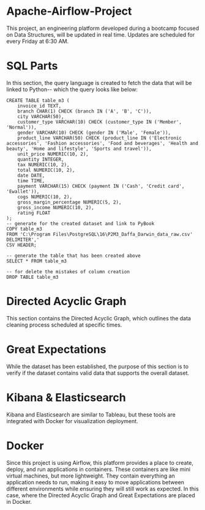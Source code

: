 # Apache-Airflow-Project
This project, an engineering platform developed during a bootcamp focused on Data Structures, will be updated in real time. Updates are scheduled for every Friday at 6:30 AM.

# SQL Parts
In this section, the query language is created to fetch the data that will be linked to Python-- which the query looks like below:

```
CREATE TABLE table_m3 (
    invoice_id TEXT, 
    branch CHAR(1) CHECK (branch IN ('A', 'B', 'C')),
    city VARCHAR(50),
    customer_type VARCHAR(10) CHECK (customer_type IN ('Member', 'Normal')),
    gender VARCHAR(10) CHECK (gender IN ('Male', 'Female')),
    product_line VARCHAR(50) CHECK (product_line IN ('Electronic accessories', 'Fashion accessories', 'Food and beverages', 'Health and beauty', 'Home and lifestyle', 'Sports and travel')),
    unit_price NUMERIC(10, 2),
    quantity INTEGER,
    tax NUMERIC(10, 2),
    total NUMERIC(10, 2),
    date DATE,
    time TIME,
    payment VARCHAR(15) CHECK (payment IN ('Cash', 'Credit card', 'Ewallet')),
    cogs NUMERIC(10, 2), 
    gross_margin_percentage NUMERIC(5, 2),
    gross_income NUMERIC(10, 2),
    rating FLOAT
);
-- generate for the created dataset and link to PyBook
COPY table_m3
FROM 'C:\Program Files\PostgreSQL\16\P2M3_Daffa_Darwin_data_raw.csv'
DELIMITER','
CSV HEADER;

-- generate the table that has been created above
SELECT * FROM table_m3 

-- for delete the mistakes of column creation
DROP TABLE table_m3
```

# Directed Acyclic Graph
This section contains the Directed Acyclic Graph, which outlines the data cleaning process scheduled at specific times.

# Great Expectations
While the dataset has been established, the purpose of this section is to verify if the dataset contains valid data that supports the overall dataset. 

# Kibana & Elasticsearch
Kibana and Elasticsearch are similar to Tableau, but these tools are integrated with Docker for visualization deployment.

# Docker 
Since this project is using Airflow, this platform provides a place to create, deploy, and run applications in containers. These containers are like mini virtual machines, but more lightweight. They contain everything an application needs to run, making it easy to move applications between different environments while ensuring they will still work as expected. In this case, where the Directed Acyclic Graph and Great Expectations are placed in Docker. 
